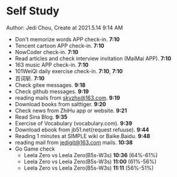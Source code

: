 # Self Study

Author: Jedi Chou, Create at 2021.5.14 9:14 AM

* Don't memorize words APP check-in. **7:10**
* Tencent cartoon APP check-in. **7:10**
* NowCoder check-in. **7:10**
* Read articles and check interview invitation (MaiMai APP). **7:10**
* 163 music APP check-in. **7:10**
* 101WeiQi daily exercise check-in. **7:10**, **7:10**
* 百词斩. **7:10**
* Check gitee messages. **9:18**
* Check github messages. **9:19**
* reading mails from skyzhx@163.com. **9:19**
* Download books from salttiger. **9:20**
* Check news from ZhiHu app or website. **9:21**
* Read Sina Blog. **9:35**
* Exercise of Vocabulary (vocabulary.com). **9:39**
* Download ebook from jb51.net(request refuuse). **9:44**
* Reading 1 minutes at SIMPLE wiki or Baike.Baidu. **9:48**
* reading mail from jedigit@163.com mails. **10:38**
* Go Game check
  * Leela Zero vs Leela Zero(B5s-W3s) **10:36** (64%-61%)
  * Leela Zero vs Leela Zero(B5s-W3s) **11:00** (61%-56%)
  * Leela Zero vs Leela Zero(B5s-W3s) **11:11** (56%-51%)
